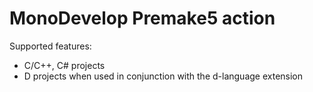 # MonoDevelop Premake5 action

Supported features:

* C/C++, C# projects
* D projects when used in conjunction with the d-language extension
